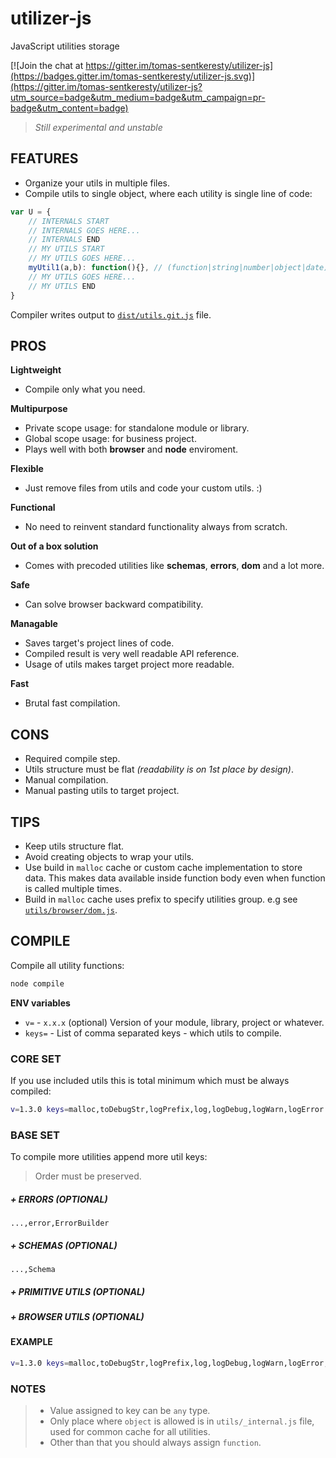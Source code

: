# utilizer-js
JavaScript utilities storage

[![Join the chat at https://gitter.im/tomas-sentkeresty/utilizer-js](https://badges.gitter.im/tomas-sentkeresty/utilizer-js.svg)](https://gitter.im/tomas-sentkeresty/utilizer-js?utm_source=badge&utm_medium=badge&utm_campaign=pr-badge&utm_content=badge)

> *Still experimental and unstable*

## FEATURES

- Organize your utils in multiple files.
- Compile utils to single object, where each utility is single line of code:

```javascript
var U = {
    // INTERNALS START
    // INTERNALS GOES HERE...
    // INTERNALS END
    // MY UTILS START
    // MY UTILS GOES HERE...
    myUtil1(a,b): function(){}, // (function|string|number|object|date)
    // MY UTILS GOES HERE...
    // MY UTILS END
}
```

Compiler writes output to [`dist/utils.git.js`](https://github.com/tomas-sentkeresty/utilizer-js/blob/master/dist/utils.git.js) file.

## PROS
**Lightweight**
- Compile only what you need.

**Multipurpose**
- Private scope usage: for standalone module or library.
- Global scope usage: for business project.
- Plays well with both **browser** and **node** enviroment.

**Flexible**
- Just remove files from utils and code your custom utils. :)

**Functional**
- No need to reinvent standard functionality always from scratch.

**Out of a box solution**
- Comes with precoded utilities like **schemas**, **errors**, **dom** and a lot more.

**Safe**
- Can solve browser backward compatibility.

**Managable**
- Saves target's project lines of code.
- Compiled result is very well readable API reference.
- Usage of utils makes target project more readable.

**Fast**
- Brutal fast compilation.

## CONS
- Required compile step.
- Utils structure must be flat *(readability is on 1st place by design)*.
- Manual compilation.
- Manual pasting utils to target project.

## TIPS
- Keep utils structure flat.
- Avoid creating objects to wrap your utils.
- Use build in `malloc` cache or custom cache implementation to store data. This makes data available inside function body even when function is called multiple times.
- Build in `malloc` cache uses prefix to specify utilities group. e.g see [`utils/browser/dom.js`](https://github.com/tomas-sentkeresty/utilizer-js/blob/master/utils/browser/dom.js).

## COMPILE
Compile all utility functions:
```bash
node compile
```
**ENV variables**
- `v=` - `x.x.x` (optional) Version of your module, library, project or whatever.
- `keys=` - List of comma separated keys - which utils to compile.

### CORE SET
If you use included utils this is total minimum which must be always compiled:
```bash
v=1.3.0 keys=malloc,toDebugStr,logPrefix,log,logDebug,logWarn,logError node compile
```

### BASE SET
To compile more utilities append more util keys:
> Order must be preserved.
##### \+ ERRORS *(OPTIONAL)*
```
...,error,ErrorBuilder
```
##### \+ SCHEMAS *(OPTIONAL)*
```
...,Schema
```
##### \+ PRIMITIVE UTILS *(OPTIONAL)*
##### \+ BROWSER UTILS *(OPTIONAL)*

#### EXAMPLE
```bash
v=1.3.0 keys=malloc,toDebugStr,logPrefix,log,logDebug,logWarn,logError,error,ErrorBuilder,Schema node compile
```

### NOTES
> - Value assigned to key can be `any` type.  
> - Only place where `object` is allowed is in `utils/_internal.js` file, used for common cache for all utilities.
> - Other than that you should always assign `function`.
